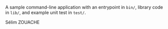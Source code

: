 A sample command-line application with an entrypoint in `bin/`, library code
in `lib/`, and example unit test in `test/`.

Sélim ZOUACHE
